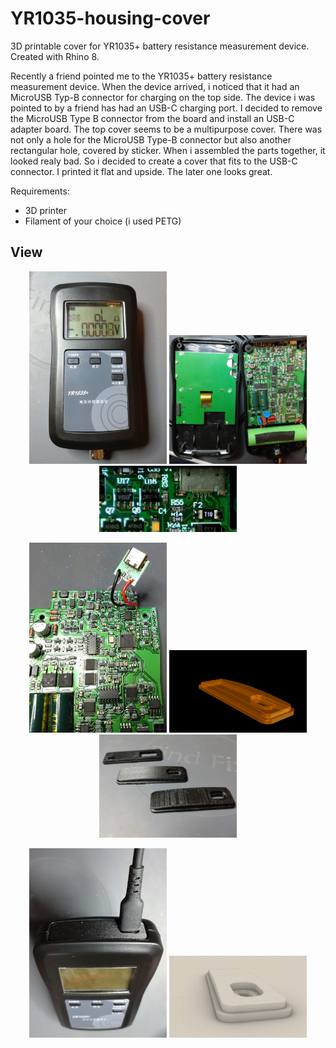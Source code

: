 # YR1035-housing-cover
3D printable cover for YR1035+ battery resistance measurement device. Created with Rhino 8.

Recently a friend pointed me to the YR1035+ battery resistance measurement device. When the device arrived, i noticed that it had an MicroUSB Typ-B connector for charging on the top side. The device i was pointed to by a friend has had an USB-C charging port. I decided to remove the MicroUSB Type B connector from the board and install an USB-C adapter board. The top cover seems to be a multipurpose cover. There was not only a hole for the MicroUSB Type-B connector but also another rectangular hole, covered by sticker.
When i assembled the parts together, it looked realy bad. So i decided to create a cover that fits to the USB-C connector.
I printed it flat and upside. The later one looks great. 

Requirements:
* 3D printer 
* Filament of your choice (i used PETG)

## View
<p align="center">
<img src="IMG_20250117_203617.jpg" width="220"> 
<img src="IMG_20250116_164944.jpg" width="220">
<img src="Bildschirmfoto vom 2025-01-16 16-51-14.jpg" width="220">
</p> 
<p align="center">
<img src="IMG_20250116_173653.jpg" width="220">
<img src="Iso7.png" width="220">
<img src="IMG_20250117_202047.jpg" width="220">
</p> 
<p align="center">
<img src="IMG_20250117_202648.jpg" width="220"> 
<img src="Iso5.png" width="220">
</p>  
